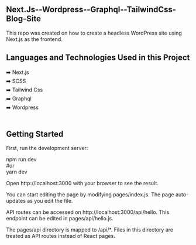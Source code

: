 ## Next.Js--Wordpress--Graphql--TailwindCss-Blog-Site
This repo was created on how to create a headless WordPress site using Next.js as the frontend.
## Languages and Technologies Used in this Project
:arrow_right: Next.js </br>
:arrow_right: SCSS </br>
:arrow_right: Tailwind Css </br>
:arrow_right: Graphql </br>
:arrow_right: Wordpress </br>
<br/>
 
## Getting Started
First, run the development server:

npm run dev <br>
#or<br>
yarn dev<br>

Open http://localhost:3000 with your browser to see the result.

You can start editing the page by modifying pages/index.js. The page auto-updates as you edit the file.

API routes can be accessed on http://localhost:3000/api/hello. This endpoint can be edited in pages/api/hello.js.

The pages/api directory is mapped to /api/*. Files in this directory are treated as API routes instead of React pages.
